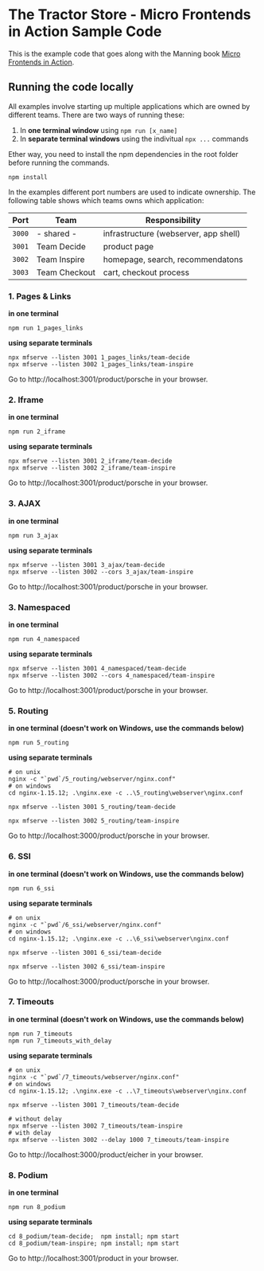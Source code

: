 # The Tractor Store - Micro Frontends in Action Sample Code

This is the example code that goes along with the Manning book [Micro Frontends in Action](https://www.manning.com/books/micro-frontends-in-action?a_aid=mfia&a_bid=5f09fdeb).

## Running the code locally

All examples involve starting up multiple applications which are owned by different teams. There are two ways of running these:

1. In **one terminal window** using `npm run [x_name]`
2. In **separate terminal windows** using the indivitual `npx ...` commands

Ether way, you need to install the npm dependencies in the root folder before running the commands.

```
npm install
```

In the examples different port numbers are used to indicate ownership. The following table shows which teams owns which application:

| Port   | Team          | Responsibility                        |
| ------ | ------------- | ------------------------------------- |
| `3000` | - shared -    | infrastructure (webserver, app shell) |
| `3001` | Team Decide   | product page                          |
| `3002` | Team Inspire  | homepage, search, recommendatons      |
| `3003` | Team Checkout | cart, checkout process                |

### 1. Pages & Links

**in one terminal**

```
npm run 1_pages_links
```

**using separate terminals**

```
npx mfserve --listen 3001 1_pages_links/team-decide
npx mfserve --listen 3002 1_pages_links/team-inspire
```

Go to http://localhost:3001/product/porsche in your browser.

### 2. Iframe

**in one terminal**

```
npm run 2_iframe
```

**using separate terminals**

```
npx mfserve --listen 3001 2_iframe/team-decide
npx mfserve --listen 3002 2_iframe/team-inspire
```

Go to http://localhost:3001/product/porsche in your browser.

### 3. AJAX

**in one terminal**

```
npm run 3_ajax
```

**using separate terminals**

```
npx mfserve --listen 3001 3_ajax/team-decide
npx mfserve --listen 3002 --cors 3_ajax/team-inspire
```

Go to http://localhost:3001/product/porsche in your browser.

### 3. Namespaced

**in one terminal**

```
npm run 4_namespaced
```

**using separate terminals**

```
npx mfserve --listen 3001 4_namespaced/team-decide
npx mfserve --listen 3002 --cors 4_namespaced/team-inspire
```

Go to http://localhost:3001/product/porsche in your browser.

### 5. Routing

**in one terminal (doesn't work on Windows, use the commands below)**

```
npm run 5_routing
```

**using separate terminals**

```
# on unix
nginx -c "`pwd`/5_routing/webserver/nginx.conf"
# on windows
cd nginx-1.15.12; .\nginx.exe -c ..\5_routing\webserver\nginx.conf

npx mfserve --listen 3001 5_routing/team-decide

npx mfserve --listen 3002 5_routing/team-inspire
```

Go to http://localhost:3000/product/porsche in your browser.

### 6. SSI

**in one terminal (doesn't work on Windows, use the commands below)**

```
npm run 6_ssi
```

**using separate terminals**

```
# on unix
nginx -c "`pwd`/6_ssi/webserver/nginx.conf"
# on windows
cd nginx-1.15.12; .\nginx.exe -c ..\6_ssi\webserver\nginx.conf

npx mfserve --listen 3001 6_ssi/team-decide

npx mfserve --listen 3002 6_ssi/team-inspire
```

Go to http://localhost:3000/product/porsche in your browser.

### 7. Timeouts

**in one terminal (doesn't work on Windows, use the commands below)**

```
npm run 7_timeouts
npm run 7_timeouts_with_delay
```

**using separate terminals**

```
# on unix
nginx -c "`pwd`/7_timeouts/webserver/nginx.conf"
# on windows
cd nginx-1.15.12; .\nginx.exe -c ..\7_timeouts\webserver\nginx.conf

npx mfserve --listen 3001 7_timeouts/team-decide

# without delay
npx mfserve --listen 3002 7_timeouts/team-inspire
# with delay
npx mfserve --listen 3002 --delay 1000 7_timeouts/team-inspire
```

Go to http://localhost:3000/product/eicher in your browser.

### 8. Podium

**in one terminal**

```
npm run 8_podium
```

**using separate terminals**

```
cd 8_podium/team-decide;  npm install; npm start
cd 8_podium/team-inspire; npm install; npm start
```

Go to http://localhost:3001/product in your browser.
